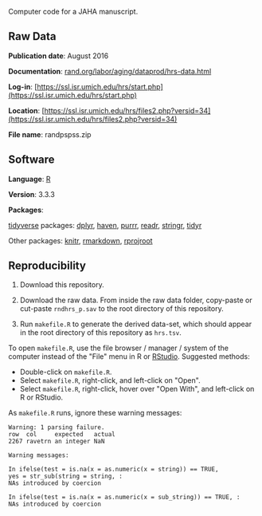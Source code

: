 Computer code for a JAHA manuscript.

## Raw Data

**Publication date**: August 2016

**Documentation**: [rand.org/labor/aging/dataprod/hrs-data.html](https://www.rand.org/labor/aging/dataprod/hrs-data.html)

**Log-in**: [https://ssl.isr.umich.edu/hrs/start.php](https://ssl.isr.umich.edu/hrs/start.php)

**Location**: [https://ssl.isr.umich.edu/hrs/files2.php?versid=34](https://ssl.isr.umich.edu/hrs/files2.php?versid=34)

**File name**: randpspss.zip

## Software

**Language**: [R](https://www.r-project.org)

**Version**: 3.3.3

**Packages**:

[tidyverse](https://mran.microsoft.com/package/tidyverse) packages: [dplyr](https://mran.microsoft.com/package/dplyr), [haven](https://mran.microsoft.com/package/haven), [purrr](https://mran.microsoft.com/package/purrr), [readr](https://mran.revolutionanalytics.com/package/readr), [stringr](https://mran.microsoft.com/package/stringr), [tidyr](https://mran.revolutionanalytics.com/package/tidyr)

Other packages: [knitr](https://mran.microsoft.com/package/knitr), [rmarkdown](https://mran.microsoft.com/package/rmarkdown), [rprojroot](https://mran.microsoft.com/package/rprojroot)

## Reproducibility

1. Download this repository.

2. Download the raw data. From inside the raw data folder, copy-paste or cut-paste `rndhrs_p.sav` to the root directory of this repository.

3. Run `makefile.R` to generate the derived data-set, which should appear in the root directory of this repository as `hrs.tsv`.

To open `makefile.R`, use the file browser / manager / system of the computer instead of the "File" menu in R or [RStudio](https://www.rstudio.com). Suggested methods:

* Double-click on `makefile.R`.
* Select `makefile.R`, right-click, and left-click on "Open".
* Select `makefile.R`, right-click, hover over "Open With", and left-click on R or RStudio.

As `makefile.R` runs, ignore these warning messages:

```
Warning: 1 parsing failure.
row  col     expected   actual
2267 ravetrn an integer NaN
```

```
Warning messages:

In ifelse(test = is.na(x = as.numeric(x = string)) == TRUE,
yes = str_sub(string = string, :
NAs introduced by coercion

In ifelse(test = is.na(x = as.numeric(x = sub_string)) == TRUE, :
NAs introduced by coercion
```